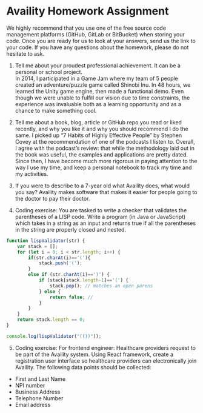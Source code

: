 # Availity Homework Assignment

We highly recommend that you use one of the free source code management platforms (GitHub, GitLab or BitBucket) when storing your code.  Once you are ready for us to look at your answers, send us the link to your code.  If you have any questions about the homework, please do not hesitate to ask.

1. Tell me about your proudest professional achievement.  It can be a personal or school project.  	
	In 2014, I participated in a Game Jam where my team of 5 people created an adventure/puzzle game called Shinobi Inu. In 48 hours, we learned the Unity game engine, then made a functional demo. Even though we were unable to fulfill our vision due to time constraints, the experience was invaluable both as a learning opportunity and as a chance to make something cool. 


2. Tell me about a book, blog, article or GitHub repo you read or liked recently, and why you like it and why you should recommend I do the same. 
	I picked up “7 Habits of Highly Effective People” by Stephen Covey at the recommendation of one of the podcasts I listen to. Overall, I agree with the podcast’s review: that while the methodology laid out in the book was useful, the examples and applications are pretty dated. Since then, I have become much more rigorous in paying attention to the way I use my time, and keep a personal notebook to track my time and my activities.


3. If you were to describe to a 7-year old what Availity does, what would you say? 
	Availity makes software that makes it easier for people going to the doctor to pay their doctor. 
	
4. Coding exercise: You are tasked to write a checker that validates the parentheses of a LISP code.  Write a program (in Java or JavaScript) which takes in a string as an input and returns true if all the parentheses in the string are properly closed and nested.

```js
function lispValidator(str) {
	var stack = [];
	for (let i = 0; i < str.length; i++) {
		if(str.charAt(i)=='('){
			stack.push('(');
		}
		else if (str.charAt(i)==')') {
			if (stack[stack.length-1]=='(') {
				stack.pop(); // matches an open parens
			} else {
				return false; // 
			}
		}
	}
	return stack.length == 0;
}

console.log(lispValidator("(())"));
```

5. Coding exercise:   For frontend engineer: Healthcare providers request to be part of the Availity system.  Using React framework, create a registration user interface so healthcare providers can electronically join Availity.  The following data points should be collected:

- First and Last Name
- NPI number
- Business Address
- Telephone Number
- Email address



